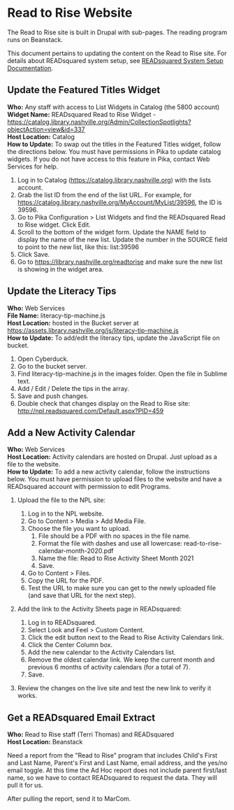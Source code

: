 # Read to Rise Website

The Read to Rise site is built in Drupal with sub-pages. The reading program runs on Beanstack.

This document pertains to updating the content on the Read to Rise site. For details about READsquared system setup, see [READsquared System Setup Documentation](https://docs.google.com/spreadsheets/d/1kCVdKClzPiwuuzOSDoBAyf1i610POPWR2t5x4v2w2A4/edit?usp=sharing).

## Update the Featured Titles Widget

**Who:** Any staff with access to List Widgets in Catalog (the 5800 account)  
**Widget Name:** READsquared Read to Rise Widget - https://catalog.library.nashville.org/Admin/CollectionSpotlights?objectAction=view&id=337  
**Host Location:** Catalog  
**How to Update:** To swap out the titles in the Featured Titles widget, follow the directions below. You must have permissions in Pika to update catalog widgets. If you do not have access to this feature in Pika, contact Web Services for help.

1. Log in to Catalog (https://catalog.library.nashville.org) with the lists account.
1. Grab the list ID from the end of the list URL. For example, for https://catalog.library.nashville.org/MyAccount/MyList/39596, the ID is 39596.
1. Go to Pika Configuration > List Widgets and find the READsquared Read to Rise widget. Click Edit.
1. Scroll to the bottom of the widget form. Update the NAME field to display the name of the new list. Update the number in the SOURCE field to point to the new list, like this: list:39596
1. Click Save.
1. Go to https://library.nashville.org/readtorise and make sure the new list is showing in the widget area.

## Update the Literacy Tips

**Who:** Web Services  
**File Name:** literacy-tip-machine.js  
**Host Location:** hosted in the Bucket server at https://assets.library.nashville.org/js/literacy-tip-machine.js  
**How to Update:** To add/edit the literacy tips, update the JavaScript file on bucket.

1. Open Cyberduck.
1. Go to the bucket server.
1. Find literacy-tip-machine.js in the images folder. Open the file in Sublime text.
1. Add / Edit / Delete the tips in the array.
1. Save and push changes.
1. Double check that changes display on the Read to Rise site: http://npl.readsquared.com/Default.aspx?PID=459

## Add a New Activity Calendar

**Who:** Web Services  
**Host Location:** Activity calendars are hosted on Drupal. Just upload as a file to the website.  
**How to Update:** To add a new activity calendar, follow the instructions below. You must have permission to upload files to the website and have a READsquared account with permission to edit Programs.

1. Upload the file to the NPL site:
      1. Log in to the NPL website.
      1. Go to Content > Media > Add Media  File.
      1. Choose the file you want to upload.
         1. File should be a PDF with no spaces in the file name.
         1. Format the file with dashes and use all lowercase: read-to-rise-calendar-month-2020.pdf
         1. Name the file: Read to Rise Activity Sheet Month 2021
         1. Save.
      1. Go to Content > Files.
      1. Copy the URL for the PDF.
      1. Test the URL to make sure you can get to the newly uploaded file (and save that URL for the next step).

1. Add the link to the Activity Sheets page in READsquared:
      1. Log in to READsquared.
      1. Select Look and Feel > Custom Content.
      1. Click the edit button next to the Read to Rise Activity Calendars link.
      1. Click the Center Column box.
      1. Add the new calendar to the Activity Calendars list.
      1. Remove the oldest calendar link. We keep the current month and previous 6 months of activity calendars (for a total of 7).
      1. Save.

1. Review the changes on the live site and test the new link to verify it works.

## Get a READsquared Email Extract

**Who:** Read to Rise staff (Terri Thomas) and READsquared  
**Host Location:** Beanstack

Need a report from the "Read to Rise" program that includes Child's First and Last Name, Parent's First and Last Name, email address, and the yes/no email toggle. At this time the Ad Hoc report does not include parent first/last name, so we have to contact READsquared to request the data. They will pull it for us.

After pulling the report, send it to MarCom.
